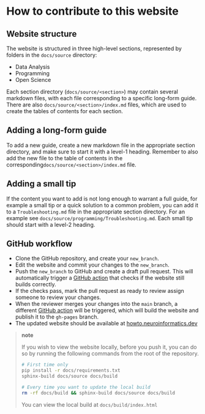 # How to contribute to this website

## Website structure
The website is structured in three high-level sections, represented by folders in the `docs/source` directory:
- Data Analysis
- Programming
- Open Science

Each section directory (`docs/source/<section>`) may contain several markdown files, with each file corresponding to a specific long-form guide. There are also `docs/source/<section>/index.md` files, which are used to create the tables of contents for each section.

## Adding a long-form guide
To add a new guide, create a new markdown file in the appropriate section directory, and make sure to start it with a level-1 heading. Remember to also add the new file to the table of contents in the corresponding`docs/source/<section>/index.md` file.

## Adding a small tip
If the content you want to add is not long enough to warrant a full guide, for example a small tip or a quick solution to a common problem, you can add it to a `Troubleshooting.md` file in the appropriate section directory. For an example see `docs/source/programming/Troubleshooting.md`. Each small tip should start with a level-2 heading.
  
## GitHub workflow
* Clone the GitHub repository, and create your `new_branch`.
* Edit the website and commit your changes to the `new_branch`.
* Push the `new_branch` to GitHub and create a draft pull request. This will automatically trigger a [GitHub action](https://github.com/neuroinformatics-unit/actions/tree/main/build_sphinx_docs) that checks if the website still builds correctly.
* If the checks pass, mark the pull request as ready to review assign someone to review your changes. 
* When the reviewer merges your changes into the `main` branch, a different [GitHub action](https://github.com/neuroinformatics-unit/actions/tree/main/deploy_sphinx_docs) will be triggered, which will build the website and publish it to the `gh-pages` branch.
* The updated website should be available at [howto.neuroinformatics.dev](https://howto.neuroinformatics.dev)

> **note**
> 
> If you wish to view the website locally, before you push it, you can do so by running the following commands from the root of the repository.
> ```bash
> # First time only
> pip install -r docs/requirements.txt
> sphinx-build docs/source docs/build
>
> # Every time you want to update the local build
> rm -rf docs/build && sphinx-build docs/source docs/build
>```
>You can view the local build at `docs/build/index.html`
